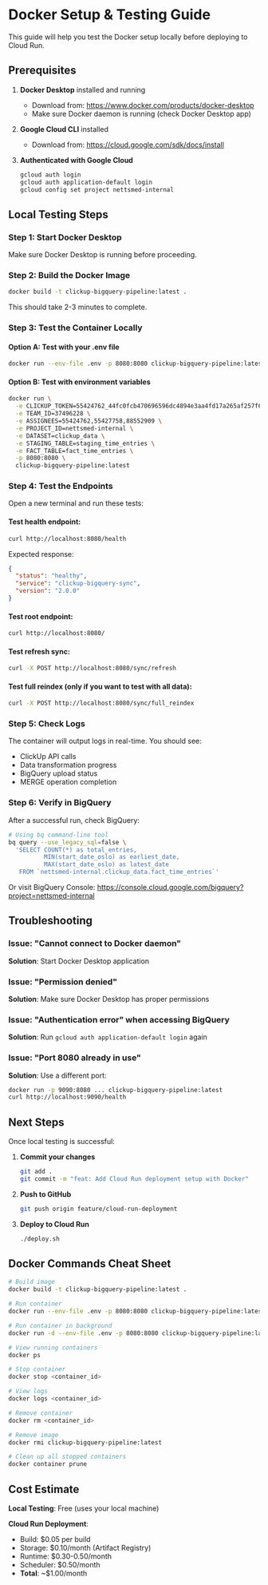 # Docker Setup & Testing Guide

This guide will help you test the Docker setup locally before deploying to Cloud Run.

## Prerequisites

1. **Docker Desktop** installed and running
   - Download from: https://www.docker.com/products/docker-desktop
   - Make sure Docker daemon is running (check Docker Desktop app)

2. **Google Cloud CLI** installed
   - Download from: https://cloud.google.com/sdk/docs/install

3. **Authenticated with Google Cloud**
   ```bash
   gcloud auth login
   gcloud auth application-default login
   gcloud config set project nettsmed-internal
   ```

## Local Testing Steps

### Step 1: Start Docker Desktop

Make sure Docker Desktop is running before proceeding.

### Step 2: Build the Docker Image

```bash
docker build -t clickup-bigquery-pipeline:latest .
```

This should take 2-3 minutes to complete.

### Step 3: Test the Container Locally

#### Option A: Test with your .env file
```bash
docker run --env-file .env -p 8080:8080 clickup-bigquery-pipeline:latest
```

#### Option B: Test with environment variables
```bash
docker run \
  -e CLICKUP_TOKEN=55424762_44fc0fcb470696596dc4894e3aa4fd17a265af257f6048373acb9e1e877e7f8b \
  -e TEAM_ID=37496228 \
  -e ASSIGNEES=55424762,55427758,88552909 \
  -e PROJECT_ID=nettsmed-internal \
  -e DATASET=clickup_data \
  -e STAGING_TABLE=staging_time_entries \
  -e FACT_TABLE=fact_time_entries \
  -p 8080:8080 \
  clickup-bigquery-pipeline:latest
```

### Step 4: Test the Endpoints

Open a new terminal and run these tests:

#### Test health endpoint:
```bash
curl http://localhost:8080/health
```

Expected response:
```json
{
  "status": "healthy",
  "service": "clickup-bigquery-sync",
  "version": "2.0.0"
}
```

#### Test root endpoint:
```bash
curl http://localhost:8080/
```

#### Test refresh sync:
```bash
curl -X POST http://localhost:8080/sync/refresh
```

#### Test full reindex (only if you want to test with all data):
```bash
curl -X POST http://localhost:8080/sync/full_reindex
```

### Step 5: Check Logs

The container will output logs in real-time. You should see:
- ClickUp API calls
- Data transformation progress
- BigQuery upload status
- MERGE operation completion

### Step 6: Verify in BigQuery

After a successful run, check BigQuery:

```bash
# Using bq command-line tool
bq query --use_legacy_sql=false \
  'SELECT COUNT(*) as total_entries,
          MIN(start_date_oslo) as earliest_date,
          MAX(start_date_oslo) as latest_date
   FROM `nettsmed-internal.clickup_data.fact_time_entries`'
```

Or visit BigQuery Console:
https://console.cloud.google.com/bigquery?project=nettsmed-internal

## Troubleshooting

### Issue: "Cannot connect to Docker daemon"
**Solution**: Start Docker Desktop application

### Issue: "Permission denied"
**Solution**: Make sure Docker Desktop has proper permissions

### Issue: "Authentication error" when accessing BigQuery
**Solution**: Run `gcloud auth application-default login` again

### Issue: "Port 8080 already in use"
**Solution**: Use a different port:
```bash
docker run -p 9090:8080 ... clickup-bigquery-pipeline:latest
curl http://localhost:9090/health
```

## Next Steps

Once local testing is successful:

1. **Commit your changes**
   ```bash
   git add .
   git commit -m "feat: Add Cloud Run deployment setup with Docker"
   ```

2. **Push to GitHub**
   ```bash
   git push origin feature/cloud-run-deployment
   ```

3. **Deploy to Cloud Run**
   ```bash
   ./deploy.sh
   ```

## Docker Commands Cheat Sheet

```bash
# Build image
docker build -t clickup-bigquery-pipeline:latest .

# Run container
docker run --env-file .env -p 8080:8080 clickup-bigquery-pipeline:latest

# Run container in background
docker run -d --env-file .env -p 8080:8080 clickup-bigquery-pipeline:latest

# View running containers
docker ps

# Stop container
docker stop <container_id>

# View logs
docker logs <container_id>

# Remove container
docker rm <container_id>

# Remove image
docker rmi clickup-bigquery-pipeline:latest

# Clean up all stopped containers
docker container prune
```

## Cost Estimate

**Local Testing**: Free (uses your local machine)

**Cloud Run Deployment**:
- Build: $0.05 per build
- Storage: $0.10/month (Artifact Registry)
- Runtime: $0.30-0.50/month
- Scheduler: $0.50/month
- **Total**: ~$1.00/month
